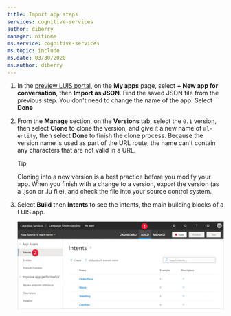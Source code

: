 ```yaml
---
title: Import app steps
services: cognitive-services
author: diberry
manager: nitinme
ms.service: cognitive-services
ms.topic: include
ms.date: 03/30/2020
ms.author: diberry
---
```


1. In the [preview LUIS portal](https://preview.luis.ai), on the **My apps** page, select **+ New app for conversation**, then **Import as JSON**. Find the saved JSON file from the previous step. You don't need to change the name of the app. Select **Done**

1. From the **Manage** section, on the **Versions** tab, select the `0.1` version, then select **Clone** to clone the version, and give it a new name of `ml-entity`, then select **Done** to finish the clone process. Because the version name is used as part of the URL route, the name can't contain any characters that are not valid in a URL.

    > [!TIP]
    > Cloning into a new version is a best practice before you modify your app. When you finish with a change to a version, export the version (as a .json or .lu file), and check the file into your source control system.

1. Select **Build** then **Intents** to see the intents, the main building blocks of a LUIS app.

    ![Change from the Versions page to the Intents page.](../media/tutorial-machine-learned-entity/new-version-imported-app.png)